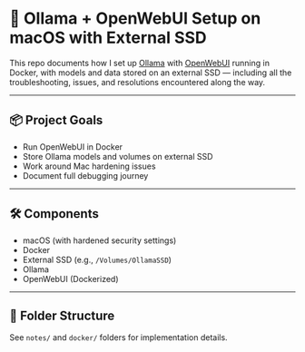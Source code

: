 # 🧠 Ollama + OpenWebUI Setup on macOS with External SSD

This repo documents how I set up [Ollama](https://ollama.com/) with [OpenWebUI](https://github.com/open-webui/open-webui) running in Docker, with models and data stored on an external SSD — including all the troubleshooting, issues, and resolutions encountered along the way.

---

## 📦 Project Goals

- Run OpenWebUI in Docker
- Store Ollama models and volumes on external SSD
- Work around Mac hardening issues
- Document full debugging journey

---

## 🛠️ Components

- macOS (with hardened security settings)
- Docker
- External SSD (e.g., `/Volumes/OllamaSSD`)
- Ollama
- OpenWebUI (Dockerized)

---

## 📂 Folder Structure

See `notes/` and `docker/` folders for implementation details.
